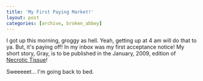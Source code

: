 ```yaml
---
title: 'My First Paying Market!'
layout: post
categories: [archive, broken_abbey]
---
```

I got up this morning, groggy as hell. Yeah, getting up at 4 am will do
that to ya. But, it's paying off! In my inbox was my first acceptance
notice! My short story, Gray, is to be published in the January, 2009,
edition of [Necrotic
Tissue](http://www.necrotictissue.com "Necrotic Tissue.")!

Sweeeeet... I'm going back to bed.